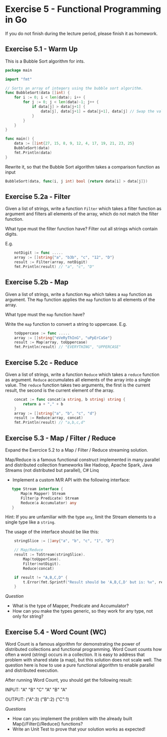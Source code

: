 # Exercise 5 - Functional Programming in Go

If you do not finish during the lecture period, please finish it as homework.

## Exercise 5.1 - Warm Up

This is a Bubble Sort algorithm for ints.

```go
package main

import "fmt"

// Sorts an array of integers using the bubble sort algorithm.
func BubbleSort(data []int) {
    for i := 0; i < len(data); i++ {
        for j := 0; j < len(data)-1; j++ {
            if data[j] > data[j+1] {
                data[j], data[j+1] = data[j+1], data[j] // Swap the values
            }
        }
    }
}

func main() {
    data := []int{27, 15, 8, 9, 12, 4, 17, 19, 21, 23, 25}
    BubbleSort(data)
    fmt.Println(data)
}
```

Rewrite it, so that the Bubble Sort algorithm takes a comparison function as input
```go
BubbleSort(data, func(i, j int) bool {return data[i] > data[j]})
```


## Exercise 5.2a - Filter

Given a list of strings, write a function `Filter` which takes a 
filter function as argument and filters all elements of the array, which do 
not match the filter function.

What type must the filter function have?
Filter out all strings which contain digits.

E.g.

```go
    notDigit := func .....
    array := []string{"a", "b3b", "c", "12", "D"}
    result := Filter(array, notDigit)
	fmt.Println(result) // "a", "c", "D" 
```

## Exercise 5.2b - Map

Given a list of strings, write a function `Map` which takes a
`map` function as argument. The `Map` function applies the `map` function to all elements of the array.

What type must the `map` function have?

Write the `map` function to convert a string to uppercase.
E.g.

```go
    toUppercase := func .....
    array := []string{"eVeRyThInG", "uPpErCaSe"}
    result := Map(array, toUppercase)
    fmt.Println(result) // "EVERYTHING", "UPPERCASE" 
```

## Exercise 5.2c - Reduce

Given a list of strings, write a function `Reduce` which takes a
`reduce` function as argument. `Reduce` accumulates all elements of the 
array into a single value.
The `reduce` function takes two arguments, the first is the current result, 
the second is the current element of the array.

```go
    concat := func concat(a string, b string) string {
        return a + "," + b
    }
    array := []string{"a", "b", "c", "d"}
    result := Reduce(array, concat)
	fmt.Println(result) // "a,b,c,d" 
```

## Exercise 5.3 - Map / Filter / Reduce

Expand the Exercice 5.2 to a Map / Filter / Reduce streaming solution.

Map/Reduce is a famous functional construct implemented in many parallel and distributed collection frameworks like
Hadoop, Apache Spark, Java Streams (not distributed but parallel), C# Linq

- Implement a custom M/R API with the following interface:

 ```go
    type Stream interface {
    	Map(m Mapper) Stream
    	Filter(p Predicate) Stream
    	Reduce(a Accumulator) any
    }
```
Hint: If you are unfamiliar with the type `any`, limit the Stream 
elements to a single type like a `string`.

The usage of the interface should be like this:
```go
    stringSlice := []any{"a", "b", "c", "1", "D"}

	// Map/Reduce
	result := ToStream(stringSlice).
		Map(toUpperCase).
		Filter(notDigit).
		Reduce(concat)

	if result != "A,B,C,D" {
		t.Error(fmt.Sprintf("Result should be 'A,B,C,D' but is: %v", result))
    }
```

*Question*
- What is the type of Mapper, Predicate and Accumulator?
- How can you make the types generic, so they work for any type, not only for string?


## Exercise 5.4 - Word Count (WC)

Word Count is a famous algorithm for demonstrating the power of distributed collections and functional programming. 
Word Count counts how often a word (string) occurs in a collection. It is easy to address that problem with shared state (a map), but
this solution does not scale well.
The question here is how to use a pure functional algorithm to enable parallel and distributed execution.

After running Word Count, you should get the following result:

INPUT:  "A" "B" "C" "A" "B" "A"

OUTPUT: ("A":3) ("B":2) ("C":1) 

*Questions*
- How can you implement the problem with the already built Map()/Filter()/Reduce() functions?
- Write an Unit Test to prove that your solution works as expected!
